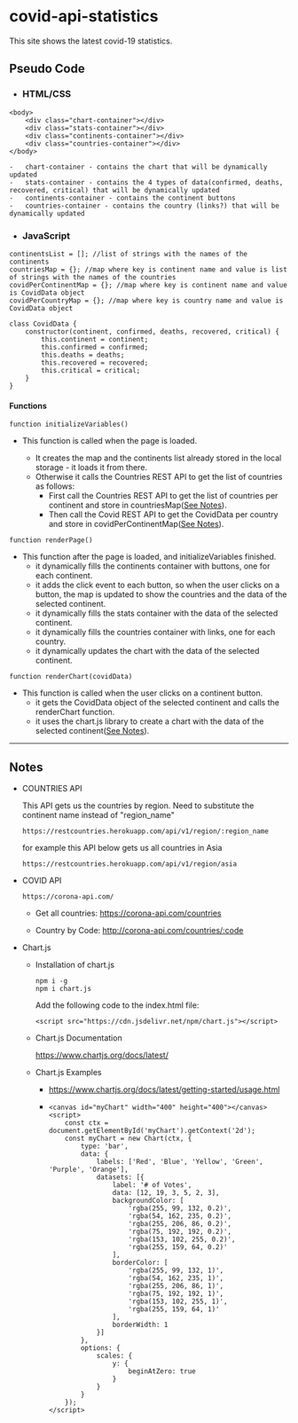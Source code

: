 # covid-api-statistics

This site shows the latest covid-19 statistics.

## Pseudo Code

-   ### HTML/CSS

```
<body>
    <div class="chart-container"></div>
    <div class="stats-container"></div>
    <div class="continents-container"></div>
    <div class="countries-container"></div>
</body>
```

    -   chart-container - contains the chart that will be dynamically updated
    -   stats-container - contains the 4 types of data(confirmed, deaths, recovered, critical) that will be dynamically updated
    -   continents-container - contains the continent buttons
    -   countries-container - contains the country (links?) that will be dynamically updated

-   ### JavaScript

```
continentsList = []; //list of strings with the names of the continents
countriesMap = {}; //map where key is continent name and value is list of strings with the names of the countries
covidPerContinentMap = {}; //map where key is continent name and value is CovidData object
covidPerCountryMap = {}; //map where key is country name and value is CovidData object

class CovidData {
    constructor(continent, confirmed, deaths, recovered, critical) {
        this.continent = continent;
        this.confirmed = confirmed;
        this.deaths = deaths;
        this.recovered = recovered;
        this.critical = critical;
    }
}
```

#### Functions

```
function initializeVariables()
```

-   This function is called when the page is loaded.

    -   It creates the map and the continents list already stored in the local storage - it loads it from there.
    -   Otherwise it calls the Countries REST API to get the list of countries as follows:
        -   First call the Countries REST API to get the list of countries per continent and store in countriesMap([See Notes](#NOTES)).
        -   Then call the Covid REST API to get the CovidData per country and store in covidPerContinentMap([See Notes](#NOTES)).

```
function renderPage()
```

-   This function after the page is loaded, and initializeVariables finished.
    -   it dynamically fills the continents container with buttons, one for each continent.
    -   it adds the click event to each button, so when the user clicks on a button, the map is updated to show the countries and the data of the selected continent.
    -   it dynamically fills the stats container with the data of the selected continent.
    -   it dynamically fills the countries container with links, one for each country.
    -   it dynamically updates the chart with the data of the selected continent.

```
function renderChart(covidData)
```

-   This function is called when the user clicks on a continent button.
    -   it gets the CovidData object of the selected continent and calls the renderChart function.
    -   it uses the chart.js library to create a chart with the data of the selected continent([See Notes](#NOTES)).

---

## Notes <a name="NOTES"></a>

-   COUNTRIES API

    This API gets us the countries by region. Need to substitute the continent name instead of "region_name"

        https://restcountries.herokuapp.com/api/v1/region/:region_name

    for example this API below gets us all countries in Asia

        https://restcountries.herokuapp.com/api/v1/region/asia

-   COVID API

        https://corona-api.com/

    -   Get all countries: https://corona-api.com/countries

    -   Country by Code: http://corona-api.com/countries/:code

-   Chart.js

    -   Installation of chart.js

        ```
        npm i -g
        npm i chart.js
        ```

        Add the following code to the index.html file:

            <script src="https://cdn.jsdelivr.net/npm/chart.js"></script>

    -   Chart.js Documentation

        https://www.chartjs.org/docs/latest/

    -   Chart.js Examples

        -   https://www.chartjs.org/docs/latest/getting-started/usage.html

        -   ```
            <canvas id="myChart" width="400" height="400"></canvas>
            <script>
                const ctx = document.getElementById('myChart').getContext('2d');
                const myChart = new Chart(ctx, {
                    type: 'bar',
                    data: {
                        labels: ['Red', 'Blue', 'Yellow', 'Green', 'Purple', 'Orange'],
                        datasets: [{
                            label: '# of Votes',
                            data: [12, 19, 3, 5, 2, 3],
                            backgroundColor: [
                                'rgba(255, 99, 132, 0.2)',
                                'rgba(54, 162, 235, 0.2)',
                                'rgba(255, 206, 86, 0.2)',
                                'rgba(75, 192, 192, 0.2)',
                                'rgba(153, 102, 255, 0.2)',
                                'rgba(255, 159, 64, 0.2)'
                            ],
                            borderColor: [
                                'rgba(255, 99, 132, 1)',
                                'rgba(54, 162, 235, 1)',
                                'rgba(255, 206, 86, 1)',
                                'rgba(75, 192, 192, 1)',
                                'rgba(153, 102, 255, 1)',
                                'rgba(255, 159, 64, 1)'
                            ],
                            borderWidth: 1
                        }]
                    },
                    options: {
                        scales: {
                            y: {
                                beginAtZero: true
                            }
                        }
                    }
                });
            </script>
            ```
